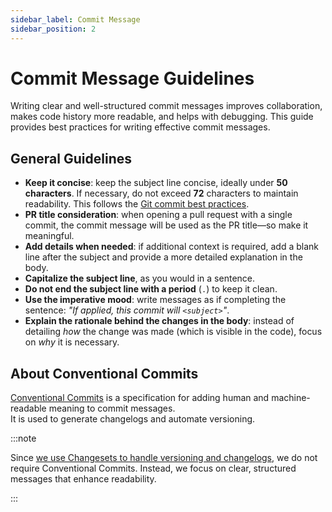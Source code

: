 ```yaml
---
sidebar_label: Commit Message
sidebar_position: 2
---
```


# Commit Message Guidelines

Writing clear and well-structured commit messages improves collaboration, makes
code history more readable, and helps with debugging. This guide provides best
practices for writing effective commit messages.

## General Guidelines

- **Keep it concise**: keep the subject line concise, ideally under **50
  characters**. If necessary, do not exceed **72** characters to maintain
  readability. This follows the
  [Git commit best practices](https://git-scm.com/docs/git-commit#_discussion).
- **PR title consideration**: when opening a pull request with a single commit,
  the commit message will be used as the PR title—so make it meaningful.
- **Add details when needed**: if additional context is required, add a blank
  line after the subject and provide a more detailed explanation in the body.
- **Capitalize the subject line**, as you would in a sentence.
- **Do not end the subject line with a period** (`.`) to keep it clean.
- **Use the imperative mood**: write messages as if completing the sentence:
  _"If applied, this commit will `<subject>`"_.
- **Explain the rationale behind the changes in the body**: instead of detailing
  _how_ the change was made (which is visible in the code), focus on _why_ it is
  necessary.

## About Conventional Commits

[Conventional Commits](https://www.conventionalcommits.org/en/v1.0.0/#summary)
is a specification for adding human and machine-readable meaning to commit
messages.  
It is used to generate changelogs and automate versioning.

:::note

Since
[we use Changesets to handle versioning and changelogs](../pull-requests/changeset.md),
we do not require Conventional Commits. Instead, we focus on clear, structured
messages that enhance readability.

:::
